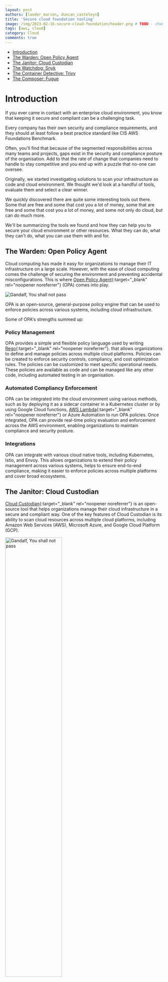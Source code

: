 ```yaml
---
layout: post
authors: [lander_marien, duncan_casteleyn]
title: 'Secure cloud foundation tooling'
image: /img/2023-02-16-secure-cloud-foundation/header.png # TODO - change image
tags: [aws, cloud]
category: Cloud
comments: true
---
```


- [Introduction](#introduction)
- [The Warden: Open Policy Agent](#the-warden-open-policy-agent)
- [The Janitor: Cloud Custodian](#the-janitor-cloud-custodian)
- [The Watchdog: Snyk](#the-watchdog-snyk)
- [The Container Detective: Trivy](#the-container-detective-trivy)
- [The Composer: Fugue](#the-composer-fugue)

# Introduction

If you ever came in contact with an enterprise cloud environment,
you know that keeping it secure and compliant can be a challenging task.

Every company has their own security and compliance requirements,
and they should at least follow a best practice standard like CIS AWS Foundations Benchmark.

Often, you'll find that because of the segmented responsibilities across many teams and projects, gaps exist in the security and compliance posture of the organisation. 
Add to that the rate of change that companies need to handle to stay competitive and you end up with a puzzle that no-one can oversee. 

Originally, we started investigating solutions to scan your infrastructure as code and cloud environment.
We thought we'd look at a handful of tools, evaluate them and select a clear winner.

We quickly discovered there are quite some interesting tools out there.
Some that are free and some that cost you a lot of money,
some that are free and some that cost you a lot of money,
and some not only do cloud, but can do much more.

We'll be summarizing the tools we found and how they can help you to secure your cloud environment or other resources.
What they can do, what they can't do, what you can use them with and for.

## The Warden: Open Policy Agent

Cloud computing has made it easy for organizations to manage their IT infrastructure on a large scale. However, with the ease of cloud computing comes the challenge of securing the environment and preventing accidental misconfigurations. This is where [Open Policy Agent](https://www.openpolicyagent.org/){:target="_blank" rel="noopener noreferrer"} (OPA) comes into play.

<img src="{{ '/img/2023-02-16-secure-cloud-foundation/warden.png' | prepend: site.baseurl }}" alt="Gandalf, You shall not pass" class="image fit" style="margin:0px auto; max-width:100%">

OPA is an open-source, general-purpose policy engine that can be used to enforce policies across various systems, including cloud infrastructure.

Some of OPA's strengths summed up:

### Policy Management
OPA provides a simple and flexible policy language used by writing [Rego](https://www.openpolicyagent.org/docs/latest/policy-language/){:target="_blank" rel="noopener noreferrer"}.  that allows organizations to define and manage policies across multiple cloud platforms. 
Policies can be created to enforce security controls, compliancy, and cost optimization rules. 
The policies can be customized to meet specific operational needs.
These policies are available as code and can be managed like any other code, including automated testing in an organisation. 

### Automated Compliancy Enforcement

OPA can be integrated into the cloud environment using various methods, such as by deploying it as a sidecar container in a Kubernetes cluster or by using Google Cloud functions, [AWS Lambda](https://aws.amazon.com/blogs/opensource/easily-running-open-policy-agent-serverless-with-aws-lambda-and-amazon-api-gateway/){:target="_blank" rel="noopener noreferrer"} or Azure Automation to run OPA policies. 
Once integrated, OPA can provide real-time policy evaluation and enforcement across the AWS environment, enabling organizations to maintain compliance and security posture.

### Integrations

OPA can integrate with various cloud native tools, including Kubernetes, Istio, and Envoy. This allows organizations to extend their policy management across various systems, helps to ensure end-to-end compliance, making it easier to enforce policies across multiple platforms and cover broad ecosystems.

## The Janitor: Cloud Custodian

[Cloud Custodian](https://cloudcustodian.io/){:target="_blank" rel="noopener noreferrer"} is an open-source tool that helps organizations manage their cloud infrastructure in a secure and compliant way. One of the key features of Cloud Custodian is its ability to scan cloud resources across multiple cloud platforms, including Amazon Web Services (AWS), Microsoft Azure, and Google Cloud Platform (GCP).

<img src="{{ '/img/2023-02-16-secure-cloud-foundation/janitor.png' | prepend: site.baseurl }}" alt="Gandalf, You shall not pass" class="image fit" style="margin:0px auto; max-width:100%; height:60%;">

Cloud Custodian uses a policy-driven approach to scan cloud resources. Policies are written using a simple and flexible policy language that allows organizations to define and manage policies.

The features of Cloud Custodian for a secure cloud environment:

### Automated Remediation

Cloud Custodian not only identifies policy violations but also automates the remediation process. For example, if a policy violation is identified, such as an unsecured storage bucket in AWS, Cloud Custodian can automatically take corrective actions, such as deleting the unsecured bucket or encrypting it.

### Continuous Compliance

Cloud Custodian helps organizations maintain continuous compliance by ensuring that policies are enforced at all times. The tool can detect any changes in the cloud infrastructure that may violate the policies and take corrective actions in real-time.

### Cost Optimization

Cloud Custodian also helps organizations optimize cloud costs by automating the deletion of unused resources, enforcing tagging policies to identify unused resources, and providing reports on cost savings.

## The Watchdog: Snyk

[Snyk](https://snyk.io/){:target="_blank" rel="noopener noreferrer"} is a cloud security platform that helps you to get end-to-end insight into your security footprint.

<img src="{{ '/img/2023-02-16-secure-cloud-foundation/snyk.png' | prepend: site.baseurl }}" alt="Gandalf, You shall not pass" class="image fit" style="margin:0px auto; max-width:100%; height:60%">

### Code scanning

Snyk can scan your code for vulnerabilities and compliance issues.
It can scan your code for security issues like sql injection or path traversal vulnerabilities.

You might be thinking that nice but how do I figure out how to solve it?
They have a data flow that shows you the entry point and method invocation of the vulnerability, which shows you the entire stack path to the vulnerability in your source code.
Which shows you the entire stack path to the vulnerability in your source code.
This helps you in assessing what the impact of a vulnerability is and how urgent you need to provide a patch for it.
(method that is publicly accessible vs library code that isn't used)

To help you further even more with solving the vulnerability you can read the details of the vulnerability
and a best practice for preventing it, if available.
If you thought that would be enough they have another tab that shows 3 open source projects that had the vulnerability
and how they fixed it in their code base.

### Licence scanning

You can configure Snyk to scan your open source dependencies for licence issues with your dependencies,
which can be useful for example if your company wants to avoid using dependencies with a certain licence,
because they want to commercialize the software in the future.
For example a library that uses patents,
but its software rights don't include that you may use their patents when using their library.
The company might for various reason not allow AGPLv3 libraries for example, because of various reasons.

### Container scanning

Snyk can scan your container images for vulnerabilities it can do this from docker images, Amazon ECR, Docker hub, ...
You can set this up in your Kubernetes cluster, but currently Fargate is not supported.

You can automate the image updating process by using container scanning on your Git repository.
By using this method, Snyk can automatically create pull requests for you that you can test and then merge if satisfied.
This reduces your effort to stay safe and up to date.

### Infrastructure as code scanning

Snyk can scan your infrastructure as code against the CIS AWS Foundations Benchmark or you can write custom policies.
To scan your IaC, you simply have to add your Git repository that contains your IaC
and the Snyk platform will start scanning if for you.
You can also use the Snyk CLI to scan your IaC if you want to make it part of your CI/CD pipelines.
By using it this way you can make this a requirement before pull requests are merged that you pass the CLI tool's scan
or even block deployment to environments.

### Custom policies

Snyk allows you to write custom policies in Rego, but only for IaC scanning and platform policies.

OPA is easy to use because applications can easily delegate police validation to OPA if needed.
Snyk IaC leverages OPA to do it's polic scanning according to one of their blogposts.
You get a preset of policies out o the box from Snyk and you can add your own custom policies writen in Rego.

## The Container Detective: Trivy

[Trivy](https://trivy.dev/){:target="_blank" rel="noopener noreferrer"} is an open-source cli tool provided by Aqua
Security.

<img src="{{ '/img/2023-02-16-secure-cloud-foundation/Trivy.png' | prepend: site.baseurl }}" alt="Gandalf, You shall not pass" class="image fit" style="margin:0px auto; max-width:100%; height:60%">

### Container scanning

Trivy can scan container images against well known vulnerabilities.
On the [tool's homepage](https://trivy.dev/), you can enter public available Docker Hub images to test it out.
Trivy will scan files inside container images and container image metadata.

Trivy scans the files inside container images for:

* Vulnerabilities
* Misconfigurations
* Secrets
* Licenses

The image metadata will be scanned for:

* Misconfigurations
* Secrets

### Dependency scanning

Trivy can scan your dependencies for well known vulnerabilities.
It has a mode that automatically discovers, declarations files for various package managers
This Dependency scanning is very powerful it scans the file system for typical files used to declare dependencies,
like a `pom.xml`, but can also scan into jar and war files.
If you thought that's nice well it can also scan your linux systems package managers installed packages, apt and apk are
supported of the box for alpine and ubuntu based images.

### CI/CD integration

Because Trivy is a CLI tool, it can easily be integrates in new or existing CI/CD pipelines.
To integrate it into GitHub you could tell trivy the run should fail (exit code 1 instead of 0) only for HIGH and
Critical issues.

Trivy also maintains a [GitHub action](https://github.com/aquasecurity/trivy-action) to integrate it in GitHub actions.
But the community has created 2 additional GitHub actions.

This action has some examples of how you can integrate this with GitHub Advanced Security.

### AWS integration

Trivy can be run locally to scan your AWS environment using the AWS CLI.
The default included check scans against AWS CIS 1.2.0 benchmark.
It shows summarizes a lists of issues, and gives description of how to resolve the issue, it won't automatically fix it.

The benefit compared to AWS security hub is that here you can stop the issue from being created before merge or deploy.
While security hub would tell you after the resource already exists in AWS.

### Secret scanning

Trivy can scan your code for secrets,
because it's not like you have ever had a developer push your precious AWS access key.
I really wonder why we suddenly have EC2s booting up with the biggest possible instance size and GPU's.
It can scan for:

* AWS access key
* GCP service account
* GitHub personal access token
* GitLab personal access token
* Slack access token
* etc.

It can do this either on the file system or inside a container image.

### Configuration issues

Trivy can scan your configuration files against known configuration issues it support files like:

* Dockerfiles
* Kubernetes manifests
* Terraform
* CloudFormation
* etc.

### Custom policies

For all the mentioned functionality custom policies can be written in Rego.
Trivy uses defsec their cloud rules engine for Docker and Kubernetes
and tfsec a static analysis scanner for terraform code, both of these rule engines are open-source.
Under the hood they both use OPA.

## The Composer: Fugue

[Fugue](https://www.fugue.co/){:target="_blank" rel="noopener noreferrer"} is a cloud security platform that helps you to secure your cloud environment,
it was bought by Snyk some time ago and after this take-over Snyk started working on Snyk Cloud.

<img src="{{ '/img/2023-02-16-secure-cloud-foundation/Fugue.png' | prepend: site.baseurl }}" alt="Gandalf, You shall not pass" class="image fit" style="margin:0px auto; max-width:100%; height:60%">

### Baseline enforcement

Fugue allows you to take a snapshot of your cloud environment and use it as baseline.

This prevents anyone from making modifications to your environment that are not compliant with your baseline.

It can't recreate or delete resources, it only enforces by modifying them back to the original state of the snapshot.

A snapshot captures complete cloud resource configurations, attributes, relationships, and drift.
As an added bonus, snapshots enable deep visualization and reporting capabilities.

### Policy scanning

Fugue allows you to write policies to scan your AWS environment for compliance,
or you can use one of the pre-defined policies like CIS AWS Foundations Benchmark.

It does not provide automatic solutions to fix the violations, but has descriptions on how to fix them.

### CI/CD integration

Fugue can be integrated with your CI/CD pipeline to scan your infrastructure as code for compliance using their cli.

They have a guide on how to set this up with CircleCI,
but it should be possible to set this up with any other CI/CD tools.

### Custom policies

Fugue allows you to write custom policies in Rego.

## Conclusion

In conclusion, managing and securing cloud environments can be a complex and challenging task due to segmented responsibilities across different teams and projects. Open Policy Agent, Cloud Custodian, and Snyk are three tools of many that can help organizations enforce policies, maintain continuous compliance and governance, and optimize costs across multiple cloud platforms.

While these tools can be valuable additions to any organization’s cloud security and compliance toolset, it’s worth noting that cloud providers also offer native solutions like AWS Security Hub, Azure Security Center/Sentinel that can offer similar functionality. 
However, the native solutions may lack the flexibility and customization options of third-party tools like OPA, Cloud Custodian, and Snyk, which may be essential for meeting specific organizational requirements. 

If you found this post helpful, be sure to keep an eye out for our upcoming follow-up post,
we'll be diving deeper into the practical applications of OPA and sharing some real-world use cases.
Be sure to stay tuned so you don't miss out on valuable insights and tips.
